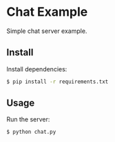 # Chat Example
Simple chat server example.

## Install
Install dependencies:
```bash
$ pip install -r requirements.txt
```

## Usage
Run the server:
```bash
$ python chat.py
```
